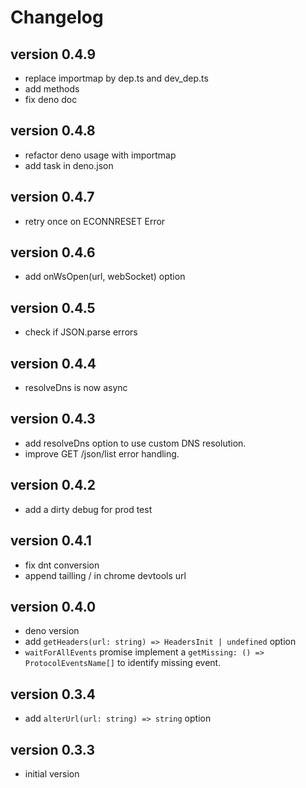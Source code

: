 # Changelog

## version 0.4.9

- replace importmap by dep.ts and dev_dep.ts
- add methods
- fix deno doc

## version 0.4.8

- refactor deno usage with importmap
- add task in deno.json

## version 0.4.7

- retry once on ECONNRESET Error

## version 0.4.6

- add onWsOpen(url, webSocket) option

## version 0.4.5

- check if JSON.parse errors

## version 0.4.4

- resolveDns is now async

## version 0.4.3

- add resolveDns option to use custom DNS resolution.
- improve GET /json/list error handling.

## version 0.4.2

- add a dirty debug for prod test

## version 0.4.1

- fix dnt conversion
- append tailling / in chrome devtools url

## version 0.4.0

- deno version
- add `getHeaders(url: string) => HeadersInit | undefined` option
- `waitForAllEvents` promise implement a
  `getMissing: () => ProtocolEventsName[]` to identify missing event.

## version 0.3.4

- add `alterUrl(url: string) => string` option

## version 0.3.3

- initial version
